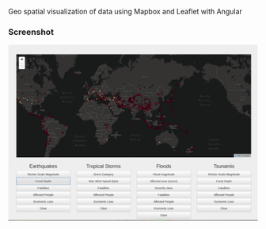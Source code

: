 Geo spatial visualization of data using Mapbox and Leaflet with Angular

### Screenshot

![Demo](/geo/static/screenshots/screenshot_1.png?raw=true)